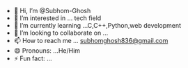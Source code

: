 - 👋 Hi, I’m @Subhom-Ghosh
- 👀 I’m interested in ... tech field
- 🌱 I’m currently learning ...C,C++,Python,web development
- 💞️ I’m looking to collaborate on ...
- 📫 How to reach me ... subhomghosh836@gmail.com
- 😄 Pronouns: ...He/Him
- ⚡ Fun fact: ...

<!---
Subhom-Ghosh/Subhom-Ghosh is a ✨ special ✨ repository because its `README.md` (this file) appears on your GitHub profile.
You can click the Preview link to take a look at your changes.
--->
